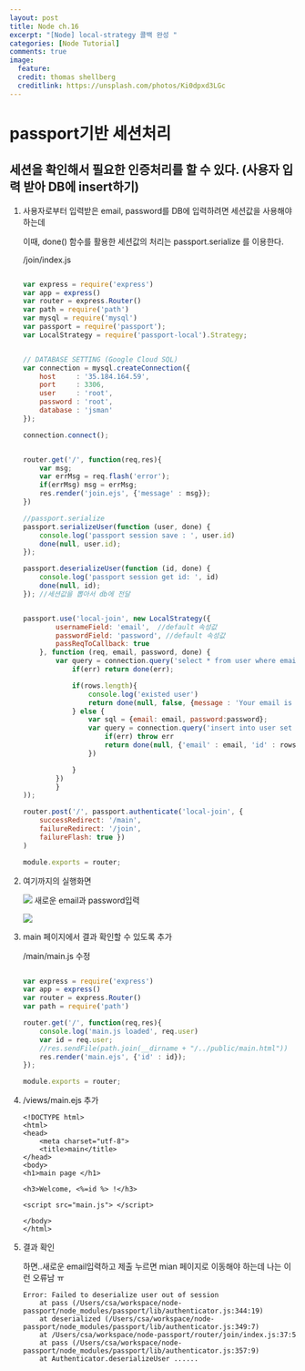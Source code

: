 ```yaml
---
layout: post
title: Node ch.16
excerpt: "[Node] local-strategy 콜백 완성 "
categories: [Node Tutorial]
comments: true
image:
  feature:
  credit: thomas shellberg
  creditlink: https://unsplash.com/photos/Ki0dpxd3LGc
---
```


#  passport기반 세션처리
## 세션을 확인해서 필요한 인증처리를 할 수 있다. (사용자 입력 받아 DB에 insert하기)

1. 사용자로부터 입력받은 email, password를 DB에 입력하려면 세션값을 사용해야하는데  

    이때, done() 함수를 활용한 세션값의 처리는 passport.serialize 를 이용한다.

    /join/index.js
    
    ```js
    
    var express = require('express')
    var app = express()
    var router = express.Router()
    var path = require('path')
    var mysql = require('mysql')
    var passport = require('passport');
    var LocalStrategy = require('passport-local').Strategy;
    
    
    // DATABASE SETTING (Google Cloud SQL)
    var connection = mysql.createConnection({
        host     : '35.184.164.59',
        port     : 3306,
        user     : 'root',
        password : 'root',
        database : 'jsman'
    });
    
    connection.connect();
    
    
    router.get('/', function(req,res){
        var msg;
        var errMsg = req.flash('error');
        if(errMsg) msg = errMsg;
        res.render('join.ejs', {'message' : msg});
    })
    
    //passport.serialize
    passport.serializeUser(function (user, done) {
        console.log('passport session save : ', user.id)
        done(null, user.id);
    });
    
    passport.deserializeUser(function (id, done) {
        console.log('passport session get id: ', id)
        done(null, id);
    }); //세션값을 뽑아서 db에 전달
    
    
    passport.use('local-join', new LocalStrategy({
            usernameField: 'email',  //default 속성값
            passwordField: 'password', //default 속성값
            passReqToCallback: true
        }, function (req, email, password, done) {
            var query = connection.query('select * from user where email=?', [email], function(err,rows){
                if(err) return done(err);
    
                if(rows.length){
                    console.log('existed user')
                    return done(null, false, {message : 'Your email is already used'})
                } else {
                    var sql = {email: email, password:password};
                    var query = connection.query('insert into user set ?', sql, function(err,rows) {
                        if(err) throw err
                        return done(null, {'email' : email, 'id' : rows.insertId});
                    })
    
                }
            })
            }
    ));
    
    router.post('/', passport.authenticate('local-join', {
        successRedirect: '/main',
        failureRedirect: '/join',
        failureFlash: true })
    )
    
    module.exports = router;

    ```
    
2. 여기까지의 실행화면
    
    <img src="https://cdn-images-1.medium.com/max/2000/1*EDLVpbw25dTmZc6-Zgq6MQ.png"> 새로운 email과 password입력
    
    <img src="https://cdn-images-1.medium.com/max/2000/1*aWuv0fc8X-w24ZzEDqpQdA.png">
    
   
    
3. main 페이지에서 결과 확인할 수 있도록 추가 

    /main/main.js  수정
    
    ```js

    var express = require('express')
    var app = express()
    var router = express.Router()
    var path = require('path')
    
    router.get('/', function(req,res){
        console.log('main.js loaded', req.user)
        var id = req.user;
        //res.sendFile(path.join(__dirname + "/../public/main.html"))
        res.render('main.ejs', {'id' : id});
    });
    
    module.exports = router;
 
    ```
    
    
4. /views/main.ejs 추가

    ```ejs
    <!DOCTYPE html>
    <html>
    <head>
        <meta charset="utf-8">
        <title>main</title>
    </head>
    <body>
    <h1>main page </h1>
    
    <h3>Welcome, <%=id %> !</h3>
    
    <script src="main.js"> </script>
    
    </body>
    </html>

    ```
    
    
5. 결과 확인

    하면..새로운 email입력하고 제출 누르면 mian 페이지로 이동해야 하는데 나는 이런 오류남 ㅠ
    
    ```
    Error: Failed to deserialize user out of session
        at pass (/Users/csa/workspace/node-passport/node_modules/passport/lib/authenticator.js:344:19)
        at deserialized (/Users/csa/workspace/node-passport/node_modules/passport/lib/authenticator.js:349:7)
        at /Users/csa/workspace/node-passport/router/join/index.js:37:5
        at pass (/Users/csa/workspace/node-passport/node_modules/passport/lib/authenticator.js:357:9)
        at Authenticator.deserializeUser ......

    ```    